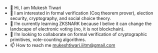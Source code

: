 - 👋 Hi, I am Mukesh Tiwari
- 👀 I am interested in formal verification (Coq theorem prover), election security, cryptography, and social choice theory.
- 🌱 I’m currently learning ZKSNARK because I belive it can change the landscape of electronic voting (no, it is not blockchain).
- 💞️ I’m looking to collaborate on formal verification of cryptographic primitives, vote-counting algorithms.
- 📫 How to reach me mukeshtiwari.iiitm@gmail.com

<!---
mukeshtiwari/mukeshtiwari is a ✨ special ✨ repository because its `README.md` (this file) appears on your GitHub profile.
You can click the Preview link to take a look at your changes.
--->
